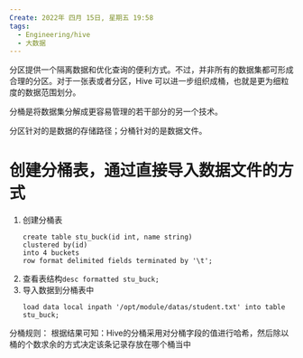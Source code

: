 ```yaml
---
Create: 2022年 四月 15日, 星期五 19:58
tags: 
  - Engineering/hive
  - 大数据
---
```

分区提供一个隔离数据和优化查询的便利方式。不过，并非所有的数据集都可形成合理的分区。对于一张表或者分区，Hive 可以进一步组织成桶，也就是更为细粒度的数据范围划分。

分桶是将数据集分解成更容易管理的若干部分的另一个技术。

分区针对的是数据的存储路径；分桶针对的是数据文件。

# 创建分桶表，通过直接导入数据文件的方式

1. 创建分桶表
	```
	create table stu_buck(id int, name string)
	clustered by(id) 
	into 4 buckets
	row format delimited fields terminated by '\t';
	```
2. 查看表结构`desc formatted stu_buck;`
3. 导入数据到分桶表中
	```
	load data local inpath '/opt/module/datas/student.txt' into table stu_buck;
	```
	
分桶规则：
根据结果可知：Hive的分桶采用对分桶字段的值进行哈希，然后除以桶的个数求余的方式决定该条记录存放在哪个桶当中
	


